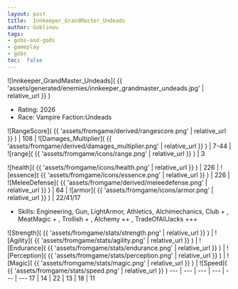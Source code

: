 ```yaml
---
layout: post
title:  Innkeeper_GrandMaster_Undeads
author: Goblinou
tags:
- gobs-and-gods
- gameplay
- gobs
toc:  false
---
```


![Innkeeper_GrandMaster_Undeads]( {{ 'assets/generated/enemies/innkeeper_grandmaster_undeads.jpg' | relative_url }} )
- Rating: 2026
- Race: Vampire  Faction:Undeads

![RangeScore]( {{ 'assets/fromgame/derived/rangescore.png' | relative_url }} ) | 108 | ![Damages_Multiplier]( {{ 'assets/fromgame/derived/damages_multiplier.png' | relative_url }} ) | 7-44 | ![range]( {{ 'assets/fromgame/icons/range.png' | relative_url }} ) | 3


![health]( {{ 'assets/fromgame/icons/health.png' | relative_url }} ) | 226 | ![essence]( {{ 'assets/fromgame/icons/essence.png' | relative_url }} ) | 226 | ![MeleeDefense]( {{ 'assets/fromgame/derived/meleedefense.png' | relative_url }} ) | 64 | ![armor]( {{ 'assets/fromgame/icons/armor.png' | relative_url }} ) | 22/41/17

* Skills: Engineering, Gun, LightArmor, Athletics, Alchimechanics, Club + , MeatMagic + , Trollish + , Alchemy ++ , TradeOfAllJacks +++ 

![Strength]( {{ 'assets/fromgame/stats/strength.png' | relative_url }} ) | ![Agility]( {{ 'assets/fromgame/stats/agility.png' | relative_url }} ) | ![Endurance]( {{ 'assets/fromgame/stats/endurance.png' | relative_url }} ) | ![Perception]( {{ 'assets/fromgame/stats/perception.png' | relative_url }} ) | ![Magic]( {{ 'assets/fromgame/stats/magic.png' | relative_url }} ) | ![Speed]( {{ 'assets/fromgame/stats/speed.png' | relative_url }} )
--- | --- | --- | --- | --- | ---
17 | 14 | 22 | 13 | 18 | 11

